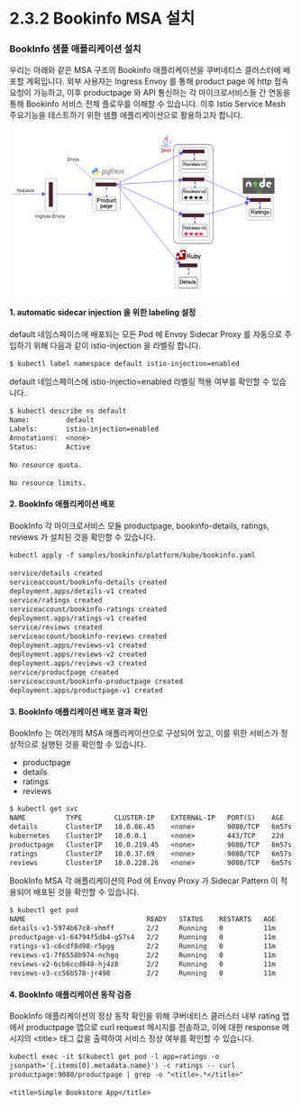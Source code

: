 # 2.3.2 Bookinfo MSA 설치

### BookInfo 샘플 애플리케이션 설치

우리는 아래와 같은 MSA 구조의 Bookinfo 애플리케이션을 쿠버네티스 클러스터에 배포할 계획입니다. 외부 사용자는 Ingress Envoy 를 통해 product page 에 http 접속 요청이 가능하고, 이후  productpage 와 API 통신하는 각 마이크로서비스들 간 연동을 통해 Bookinfo 서비스 전체 플로우를 이해할 수 있습니다. 이후 Istio Service Mesh 주요기능을 테스트하기 위한 샘플 애플리케이션으로 활용하고자 합니다.

![](../../../.gitbook/assets/image%20%2832%29.png)

#### 1. automatic sidecar injection 을 위한 labeling 설정

default 네임스페이스에 배포되는 모든 Pod 에 Envoy Sidecar Proxy 를 자동으로 주입하기 위해 다음과 같이 istio-injection 을 라벨링 합니다.

```text
$ kubectl label namespace default istio-injection=enabled
```

default 네임스페이스에 istio-injectio=enabled 라벨링 적용 여부를 확인할 수 있습니다.

```text
$ kubectl describe ns default
Name:         default
Labels:       istio-injection=enabled
Annotations:  <none>
Status:       Active

No resource quota.

No resource limits.
```

#### 2. BookInfo 애플리케이션 배포

BookInfo 각 마이크로서비스 모듈 productpage, bookinfo-details, ratings, reviews 가 설치된 것을 확인할 수 있습니다.

```text
kubectl apply -f samples/bookinfo/platform/kube/bookinfo.yaml

service/details created
serviceaccount/bookinfo-details created
deployment.apps/details-v1 created
service/ratings created
serviceaccount/bookinfo-ratings created
deployment.apps/ratings-v1 created
service/reviews created
serviceaccount/bookinfo-reviews created
deployment.apps/reviews-v1 created
deployment.apps/reviews-v2 created
deployment.apps/reviews-v3 created
service/productpage created
serviceaccount/bookinfo-productpage created
deployment.apps/productpage-v1 created
```

#### 3. BookInfo 애플리케이션 배포 결과 확인

BookInfo 는 여러개의 MSA 애플리케이션으로 구성되어 있고, 이를 위한 서비스가 정상적으로 실행된 것을 확인할 수 있습니다.

* productpage
* details
* ratings
* reviews

```text
$ kubectl get svc
NAME          TYPE        CLUSTER-IP    EXTERNAL-IP   PORT(S)    AGE
details       ClusterIP   10.0.66.45    <none>        9080/TCP   6m57s
kubernetes    ClusterIP   10.0.0.1      <none>        443/TCP    22d
productpage   ClusterIP   10.0.219.45   <none>        9080/TCP   6m57s
ratings       ClusterIP   10.0.37.69    <none>        9080/TCP   6m57s
reviews       ClusterIP   10.0.228.26   <none>        9080/TCP   6m57s
```

BookInfo MSA 각 애플리케이션의 Pod 에  Envoy Proxy 가 Sidecar Pattern 이 적용되어 배포된 것을 확인할 수 있습니다. 

```text
$ kubectl get pod
NAME                              READY   STATUS    RESTARTS   AGE
details-v1-5974b67c8-vhmff        2/2     Running   0          11m
productpage-v1-64794f5db4-g57s4   2/2     Running   0          11m
ratings-v1-c6cdf8d98-r5pgg        2/2     Running   0          11m
reviews-v1-7f6558b974-nchgq       2/2     Running   0          11m
reviews-v2-6cb6ccd848-hj4z8       2/2     Running   0          11m
reviews-v3-cc56b578-jr498         2/2     Running   0          11m
```

#### 4. BookInfo 애플리케이션 동작 검증

BookInfo 애플리케이션의 정상 동작 확인을 위해 쿠버네티스 클러스터 내부 rating 앱에서 productpage 앱으로 curl request 메시지를 전송하고, 이에 대한 response 메시지의 &lt;title&gt; 태그 값을 출력하여 서비스 정상 여부를 확인할 수 있습니다.

```text
kubectl exec -it $(kubectl get pod -l app=ratings -o jsonpath='{.items[0].metadata.name}') -c ratings -- curl productpage:9080/productpage | grep -o "<title>.*</title>"

<title>Simple Bookstore App</title>
```

